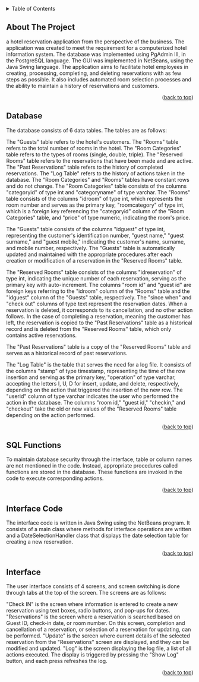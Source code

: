 <a name="readme-top"></a>

<!-- TABLE OF CONTENTS -->
<details>
  <summary>Table of Contents</summary>
  <ol>
    <li><a href="#about-the-project">About The Project</a></li>
    <li><a href="#database">Database</a></li>
    <li><a href="#SQL-FUNCTIONS">SQL Functions</a></li>
    <li><a href="#Interface-Code">Interface Code</a></li>
    <li><a href="#interface">Interface</a></li>
  </ol>
</details>

<!-- ABOUT THE PROJECT -->
## About The Project
a hotel reservation application from the perspective of the business. The application was created to meet the requirement for a computerized hotel information system. The database was implemented using PgAdmin III, in the PostgreSQL language. The GUI was implemented in NetBeans, using the Java Swing language. The application aims to facilitate hotel employees in creating, processing, completing, and deleting reservations with as few steps as possible. It also includes automated room selection processes and the ability to maintain a history of reservations and customers.

<p align="right">(<a href="#readme-top">back to top</a>)</p>

<!-- Database -->
## Database

The database consists of 6 data tables. The tables are as follows:

The "Guests" table refers to the hotel's customers.
The "Rooms" table refers to the total number of rooms in the hotel.
The "Room Categories" table refers to the types of rooms (single, double, triple).
The "Reserved Rooms" table refers to the reservations that have been made and are active.
The "Past Reservations" table refers to the history of completed reservations.
The "Log Table" refers to the history of actions taken in the database.
The "Room Categories" and "Rooms" tables have constant rows and do not change. The "Room Categories" table consists of the columns "categoryid" of type int and "categoryname" of type varchar. The "Rooms" table consists of the columns "idroom" of type int, which represents the room number and serves as the primary key, "roomcategory" of type int, which is a foreign key referencing the "categoryid" column of the "Room Categories" table, and "price" of type numeric, indicating the room's price.

The "Guests" table consists of the columns "idguest" of type int, representing the customer's identification number, "guest name," "guest surname," and "guest mobile," indicating the customer's name, surname, and mobile number, respectively. The "Guests" table is automatically updated and maintained with the appropriate procedures after each creation or modification of a reservation in the "Reserved Rooms" table.

The "Reserved Rooms" table consists of the columns "idreservation" of type int, indicating the unique number of each reservation, serving as the primary key with auto-increment. The columns "room id" and "guest id" are foreign keys referring to the "idroom" column of the "Rooms" table and the "idguest" column of the "Guests" table, respectively. The "since when" and "check out" columns of type text represent the reservation dates. When a reservation is deleted, it corresponds to its cancellation, and no other action follows. In the case of completing a reservation, meaning the customer has left, the reservation is copied to the "Past Reservations" table as a historical record and is deleted from the "Reserved Rooms" table, which only contains active reservations.

The "Past Reservations" table is a copy of the "Reserved Rooms" table and serves as a historical record of past reservations.

The "Log Table" is the table that serves the need for a log file. It consists of the columns "stamp" of type timestamp, representing the time of the row insertion and serving as the primary key, "operation" of type varchar, accepting the letters I, U, D for insert, update, and delete, respectively, depending on the action that triggered the insertion of the new row. The "userid" column of type varchar indicates the user who performed the action in the database. The columns "room id," "guest id," "checkin," and "checkout" take the old or new values of the "Reserved Rooms" table depending on the action performed.

<p align="right">(<a href="#readme-top">back to top</a>)</p>

<!-- SQL FUNCTIONS-->
## SQL Functions
To maintain database security through the interface, table or column names are not mentioned in the code. Instead, appropriate procedures called functions are stored in the database. These functions are invoked in the code to execute corresponding actions.

<p align="right">(<a href="#readme-top">back to top</a>)</p>

<!-- INTERFACE CODE -->
## Interface Code

The interface code is written in Java Swing using the NetBeans program. It consists of a main class where methods for interface operations are written and a DateSelectionHandler class that displays the date selection table for creating a new reservation.

<p align="right">(<a href="#readme-top">back to top</a>)</p>

<!-- Interface -->
## Interface
The user interface consists of 4 screens, and screen switching is done through tabs at the top of the screen. The screens are as follows:

"Check IN" is the screen where information is entered to create a new reservation using text boxes, radio buttons, and pop-ups for dates.
"Reservations" is the screen where a reservation is searched based on Guest ID, check-in date, or room number. On this screen, completion and cancellation of a reservation, or selection of a reservation for updating, can be performed.
"Update" is the screen where current details of the selected reservation from the "Reservations" screen are displayed, and they can be modified and updated.
"Log" is the screen displaying the log file, a list of all actions executed. The display is triggered by pressing the "Show Log" button, and each press refreshes the log.

<p align="right">(<a href="#readme-top">back to top</a>)</p>
